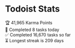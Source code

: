 
# Todoist Stats

<!-- TODO-IST:START -->
🏆  41,965 Karma Points           
🌸  Completed 8 tasks today           
✅  Completed 16,670 tasks so far           
⏳  Longest streak is 209 days
<!-- TODO-IST:END -->
